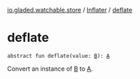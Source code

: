 [io.gladed.watchable.store](../index.md) / [Inflater](index.md) / [deflate](./deflate.md)

# deflate

`abstract fun deflate(value: `[`B`](index.md#B)`): `[`A`](index.md#A)

Convert an instance of [B](index.md#B) to [A](index.md#A).

